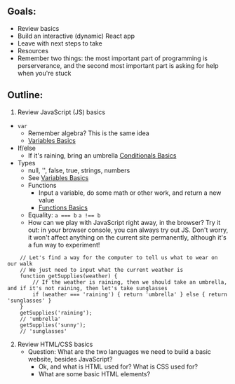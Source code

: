 ## Goals:
* Review basics
* Build an interactive (dynamic) React app
* Leave with next steps to take
* Resources
* Remember two things: the most important part of programming is perserverance, and the second most important part is asking for help when you're stuck

## Outline:
1. Review JavaScript (JS) basics
  * `var`
    * Remember algebra? This is the same idea
    * [Variables Basics](https://developer.mozilla.org/en-US/docs/Learn/Getting_started_with_the_web/JavaScript_basics#Variables)
  * If/else
  	* If it's raining, bring an umbrella
  	[Conditionals Basics](https://developer.mozilla.org/en-US/docs/Learn/Getting_started_with_the_web/JavaScript_basics#Conditionals)
  * Types
  	* null, '', false, true, strings, numbers
  	* See [Variables Basics](https://developer.mozilla.org/en-US/docs/Learn/Getting_started_with_the_web/JavaScript_basics#Variables)
	* Functions
		* Input a variable, do some math or other work, and return a new value
		* [Functions Basics](https://developer.mozilla.org/en-US/docs/Learn/Getting_started_with_the_web/JavaScript_basics#Functions)
	* Equality: `a === b` `a !== b`
	* How can we play with JavaScript right away, in the browser? Try it out: in your browser console, you can always try out JS. Don't worry, it won't affect anything on the current site permanently, although it's a fun way to experiment!
```
	// Let's find a way for the computer to tell us what to wear on our walk
	// We just need to input what the current weather is
	function getSupplies(weather) {
		// If the weather is raining, then we should take an umbrella, and if it's not raining, then let's take sunglasses
		if (weather === 'raining') { return 'umbrella' } else { return 'sunglasses' }
	}
	getSupplies('raining');
	// 'umbrella'
	getSupplies('sunny');
	// 'sunglasses'
```
2. Review HTML/CSS basics
	* Question: What are the two languages we need to build a basic website, besides JavaScript?
		* Ok, and what is HTML used for? What is CSS used for?
		* What are some basic HTML elements?
	
